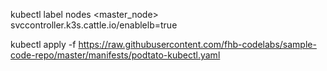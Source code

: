 kubectl label nodes <master_node> svccontroller.k3s.cattle.io/enablelb=true

kubectl apply -f https://raw.githubusercontent.com/fhb-codelabs/sample-code-repo/master/manifests/podtato-kubectl.yaml

